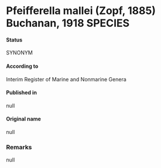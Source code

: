# Pfeifferella mallei (Zopf, 1885) Buchanan, 1918 SPECIES

#### Status
SYNONYM

#### According to
Interim Register of Marine and Nonmarine Genera

#### Published in
null

#### Original name
null

### Remarks
null